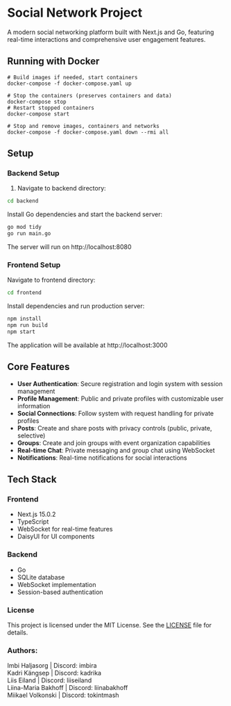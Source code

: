 # Social Network Project

A modern social networking platform built with Next.js and Go, featuring real-time interactions and comprehensive user engagement features.

## Running with Docker

```
# Build images if needed, start containers
docker-compose -f docker-compose.yaml up

# Stop the containers (preserves containers and data)
docker-compose stop
# Restart stopped containers
docker-compose start

# Stop and remove images, containers and networks
docker-compose -f docker-compose.yaml down --rmi all
```

## Setup

### Backend Setup

1. Navigate to backend directory:

```bash
cd backend
```

Install Go dependencies and start the backend server:

```bash
go mod tidy
go run main.go
```

The server will run on http://localhost:8080

### Frontend Setup

Navigate to frontend directory:

```bash
cd frontend
```

Install dependencies and run production server:

```bash
npm install
npm run build
npm start
```

The application will be available at http://localhost:3000

## Core Features

-   **User Authentication**: Secure registration and login system with session management
-   **Profile Management**: Public and private profiles with customizable user information
-   **Social Connections**: Follow system with request handling for private profiles
-   **Posts**: Create and share posts with privacy controls (public, private, selective)
-   **Groups**: Create and join groups with event organization capabilities
-   **Real-time Chat**: Private messaging and group chat using WebSocket
-   **Notifications**: Real-time notifications for social interactions

## Tech Stack

### Frontend

-   Next.js 15.0.2
-   TypeScript
-   WebSocket for real-time features
-   DaisyUI for UI components

### Backend

-   Go
-   SQLite database
-   WebSocket implementation
-   Session-based authentication

### License

This project is licensed under the MIT License. See the [LICENSE](https://opensource.org/license/mit) file for details.

### Authors:

Imbi Haljasorg | Discord: imbira \
Kadri Kängsep | Discord: kadrika \
Liis Eiland | Discord: liiseiland \
Liina-Maria Bakhoff | Discord: liinabakhoff \
Miikael Volkonski | Discord: tokintmash